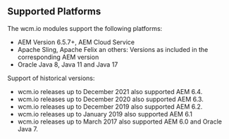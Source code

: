 ## Supported Platforms

The wcm.io modules support the following platforms:

* AEM Version 6.5.7+, AEM Cloud Service
* Apache Sling, Apache Felix an others: Versions as included in the corresponding AEM version
* Oracle Java 8, Java 11 and Java 17

Support of historical versions:

* wcm.io releases up to December 2021 also supported AEM 6.4.
* wcm.io releases up to December 2020 also supported AEM 6.3.
* wcm.io releases up to December 2019 also supported AEM 6.2.
* wcm.io releases up to January 2019 also supported AEM 6.1
* wcm.io releases up to March 2017 also supported AEM 6.0 and Oracle Java 7.
